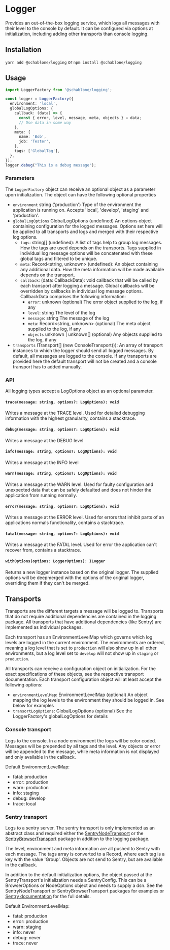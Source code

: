 # Logger
Provides an out-of-the-box logging service, which logs all messages with their
level to the console by default. It can be configured via options at initialization, 
including adding other transports than console logging.

## Installation
`yarn add @schablone/logging` or `npm install @schablone/logging`

## Usage

```typescript
import LoggerFactory from '@schablone/logging';

const logger = LoggerFactory({
  environment: 'local',
  globalLogOptions: {
    callback: (data) => {
      const { error, level, message, meta, objects } = data;
      // Use data in some way
    },
    meta: {
      name: 'Bob',
      job: 'Tester',
    },
    tags: ['GlobalTag'],
  },
});
logger.debug("This is a debug message");
```

### Parameters
The `LoggerFactory` object can receive an optional object as a parameter upon
initialization. The object can have the following optional properties
* `environment` string ('production') Type of the environment the
  application is running on. Accepts 'local', 'develop', 'staging' and 'production'.
* `globalLogOptions` GlobalLogOptions (undefined) An options object containing
  configuration for the logged messages. Options set here will be applied to
  all transports and logs and merged with their respective log options.
  * `tags`: string[] (undefined): A list of tags help to group log messages. How the
    tags are used depends on the transports. Tags supplied in individual log message 
    options will be concatenated with these global tags and filtered to be unique.
  * `meta`: Record<string, unknown> (undefined): An object containing any additional
    data. How the meta information will be made available depends on the transport.
  * `callback`: (data: CallbackData): void callback that will be called by each
    transport after logging a message. Global callbacks will be overridden by
    callbacks in individual log message options.
    CallbackData comprises the following information:
    * `error`: unknown (optional) The error object supplied to the log, if any
    * `level`: string The level of the log
    * `message`: string The message of the log
    * `meta`: Record<string, unknown> (optional) The meta object supplied to the 
      log, if any
    * `objects` unknown | unknown[] (optional) Any objects supplied to the log, 
      if any
* `transports` ITransport[] (new ConsoleTransport()): An array of transport 
  instances to which the logger should send all logged messages. By default,
  all messages are logged to the console. If any transports are provided here
  the default transport will not be created and a console transport has to 
  added manually.


### API
All logging types accept a LogOptions object as an optional parameter.

#### `trace(message: string, options?: LogOptions): void`
Writes a message at the TRACE level. Used for detailed debugging information
with the highest granularity, contains a stacktrace.

#### `debug(message: string, options?: LogOptions): void`
Writes a message at the DEBUG level

#### `info(message: string, options?: LogOptions): void`
Writes a message at the INFO level

#### `warn(message: string, options?: LogOptions): void`
Writes a message at the WARN level. Used for faulty configuration and 
unexpected data that can be safely defaulted and does not hinder the 
application from running normally. 

#### `error(message: string, options?: LogOptions): void`
Writes a message at the ERROR level. Used for errors that inhibit parts 
of an applications normals functionality, contains a stacktrace.

#### `fatal(message: string, options?: LogOptions): void`
Writes a message at the FATAL level. Used for error the application 
can't recover from, contains a stacktrace.

#### `withOptions(options: LoggerOptions): ILogger`
Returns a new logger instance based on the original logger. The supplied
options will be deepmerged with the options of the original logger, 
overriding them if they can't be merged.

## Transports
Transports are the different targets a message will be logged to. Transports
that do not require additional dependencies are contained in the logging package. 
All transports that have additional dependencies (like Sentry) are implemented 
as individual packages. 

Each transport has an EnvironmentLevelMap which governs which log levels 
are logged in the current environment. The environments are ordered, meaning
a log level that is set to `production` will also show up in all other 
environments, but a log level set to `develop` will not show up in `staging`
or `production`.

All transports can receive a configuration object on initialization. For the
exact specifications of these objects, see the respective transport documentation.
Each transport configuration object will at least accept the following options:
* `environmentLevelMap`: EnvironmentLevelMap (optional) An object mapping the log
  levels to the environment they should be logged in. See below for examples
* `transortLogOptions`: GlobalLogOptions (optional) See the LoggerFactory's
  globalLogOptions for details

### Console transport
Logs to the console. In a node environment the logs will be color coded. 
Messages will be prepended by all tags and the level. Any objects or error 
will be appended to the message, while meta information is not displayed 
and only available in the callback.

Default EnvironmentLevelMap:
* fatal: production
* error: production
* warn: production
* info: staging
* debug: develop
* trace: local

### Sentry transport
Logs to a sentry server. The sentry transport is only implemented as an 
abstract class and required either the [SentryNodeTransport](../logging-transport-sentry-node) or the 
[SentryBrowserTransport](../logging-transport-sentry-browser) package in addition to the logging package.

The level, environment and meta information are all pushed to Sentry with
each message. The tags array is converted to a Record, where each tag is a
key with the value 'Group'. Objects are not send to Sentry, but are 
available in the callback.

In addition to the default initialization options, the object passed at the
SentryTransport's initialization needs a SentryConfig. This can be a
BrowserOptions or NodeOptions object and needs to supply a dsn. See the 
SentryNodeTransport or SentryBrowserTransport packages for examples or 
[Sentry documentation](https://docs.sentry.io/platforms/javascript/configuration/options/) for the full details.

Default EnvironmentLevelMap:
* fatal: production
* error: production
* warn: staging
* info: never
* debug: never
* trace: never
